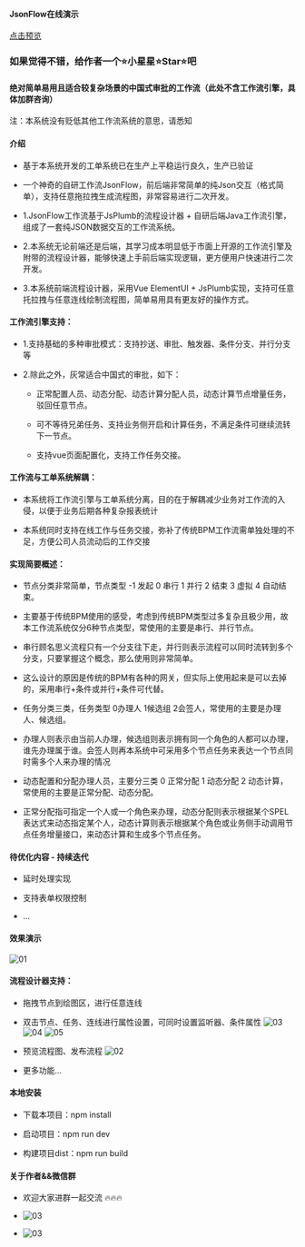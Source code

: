#### JsonFlow在线演示
[点击预览](http://)

### 如果觉得不错，给作者一个⭐️小星星⭐️Star⭐️吧
#### 绝对简单易用且适合较复杂场景的中国式审批的工作流（此处不含工作流引擎，具体加群咨询）
注：本系统没有贬低其他工作流系统的意思，请悉知
#### 介绍
- 基于本系统开发的工单系统已在生产上平稳运行良久，生产已验证


- 一个神奇的自研工作流JsonFlow，前后端非常简单的纯Json交互（格式简单），支持任意拖拉拽生成流程图，非常容易进行二次开发。


- 1.JsonFlow工作流基于JsPlumb的流程设计器 + 自研后端Java工作流引擎，组成了一套纯JSON数据交互的工作流系统。


- 2.本系统无论前端还是后端，其学习成本明显低于市面上开源的工作流引擎及附带的流程设计器，能够快速上手前后端实现逻辑，更方便用户快速进行二次开发。


- 3.本系统前端流程设计器，采用Vue ElementUI + JsPlumb实现，支持可任意托拉拽与任意连线绘制流程图，简单易用具有更友好的操作方式。

#### 工作流引擎支持：
- 1.支持基础的多种审批模式：支持抄送、审批、触发器、条件分支、并行分支等


- 2.除此之外，灰常适合中国式的审批，如下：

    - 正常配置人员、动态分配、动态计算分配人员，动态计算节点增量任务，驳回任意节点。

    - 可不等待兄弟任务、支持业务侧开启和计算任务，不满足条件可继续流转下一节点。

    - 支持vue页面配置化，支持工作任务交接。

#### 工作流与工单系统解耦：

- 本系统将工作流引擎与工单系统分离，目的在于解耦减少业务对工作流的入侵，以便于业务后期各种复杂报表统计


- 本系统同时支持在线工作与任务交接，弥补了传统BPM工作流需单独处理的不足，方便公司人员流动后的工作交接

#### 实现简要概述：
- 节点分类非常简单，节点类型 -1 发起 0 串行 1 并行 2 结束 3 虚拟 4 自动结束。

- 主要基于传统BPM使用的感受，考虑到传统BPM类型过多复杂且极少用，故本工作流系统仅分6种节点类型，常使用的主要是串行、并行节点。


- 串行顾名思义流程只有一个分支往下走，并行则表示流程可以同时流转到多个分支，只要掌握这个概念，那么使用则非常简单。

- 这么设计的原因是传统的BPM有各种的网关，但实际上使用起来是可以去掉的，采用串行+条件或并行+条件可代替。


- 任务分类三类，任务类型 0办理人 1候选组 2会签人，常使用的主要是办理人、候选组。

- 办理人则表示由当前人办理，候选组则表示拥有同一个角色的人都可以办理，谁先办理属于谁。会签人则再本系统中可采用多个节点任务来表达一个节点同时需多个人来办理的情况


- 动态配置和分配办理人员，主要分三类 0 正常分配 1 动态分配 2 动态计算，常使用的主要是正常分配、动态分配。

- 正常分配指可指定一个人或一个角色来办理，动态分配则表示根据某个SPEL表达式来动态指定某个人，动态计算则表示根据某个角色或业务侧手动调用节点任务增量接口，来动态计算和生成多个节点任务。

#### 待优化内容 - 持续迭代
- 延时处理实现

- 支持表单权限控制
- ...

#### 效果演示
![01](public/usages/01.png)


#### 流程设计器支持：
- 拖拽节点到绘图区，进行任意连线

- 双击节点、任务、连线进行属性设置，可同时设置监听器、条件属性
  ![03](public/usages/03.png)
  ![04](public/usages/04.png)
  ![05](public/usages/05.png)

- 预览流程图、发布流程
  ![02](public/usages/02.png)
- 更多功能...

#### 本地安装

* 下载本项目：npm install

* 启动项目：npm run dev

* 构建项目dist：npm run build

#### 关于作者&&微信群
- 欢迎大家进群一起交流 🔥🔥🔥

- ![03](public/about/me.png)
- ![03](public/about/group.png)
